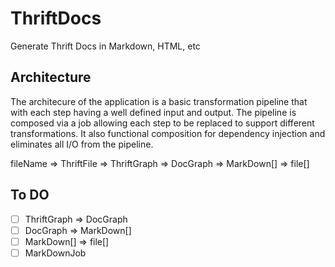 # ThriftDocs

Generate Thrift Docs in Markdown, HTML, etc

## Architecture

The architecure of the application is a basic transformation pipeline that with each step having a well defined input and output.  The pipeline is composed via a job allowing each step to be replaced to support different transformations.  It also functional composition for dependency injection and eliminates all I/O from the pipeline.

fileName => ThriftFile => ThriftGraph => DocGraph => MarkDown[] => file[]

## To DO

- [ ] ThriftGraph => DocGraph
- [ ] DocGraph => MarkDown[]
- [ ] MarkDown[] => file[]
- [ ] MarkDownJob

